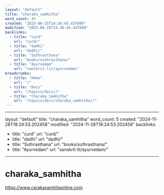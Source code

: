 ```yaml
---
layout: "default"
title: "charaka_samhitha"
word_count: 45
created: "2025-06-25T14:36:45.437600"
modified: "2025-06-25T14:36:45.437600"
backlinks:
  - title: "curd"
    url: "curd/"
  - title: "dadhi"
    url: "dadhi/"
  - title: "Suthrasthana"
    url: "books/suthrasthana/"
  - title: "Ayurvedam"
    url: "sanskrit-lit/ayurvedam/"
breadcrumbs:
  - title: "Home"
    url: "/"
  - title: "Docs"
    url: "/topics/docs//"
  - title: "Charaka_Samhitha"
    url: "/topics/docs/charaka_samhitha//"
---
```

---
layout: "default"
title: "charaka_samhitha"
word_count: 5
created: "2024-11-28T18:24:53.202458"
modified: "2024-11-28T18:24:53.202458"
backlinks:
  - title: "curd"
    url: "curd/"
  - title: "dadhi"
    url: "dadhi/"
  - title: "Suthrasthana"
    url: "books/suthrasthana/"
  - title: "Ayurvedam"
    url: "sanskrit-lit/ayurvedam/"
---
# charaka_samhitha

https://www.carakasamhitaonline.com
